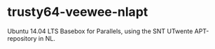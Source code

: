 trusty64-veewee-nlapt
=====================

Ubuntu 14.04 LTS Basebox for Parallels, using the SNT UTwente APT-repository in NL.
